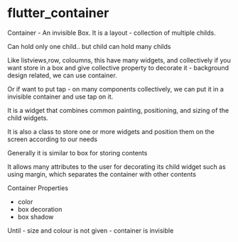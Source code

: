 # flutter_container

Container - An invisible Box. It is a layout - collection of multiple childs.

Can hold only one child..  but child can hold many childs

Like listviews,row, coloumns, this have many widgets, and collectively if you want store in a box and give collective property to decorate it - background design related, we can use container.

Or if want to put tap - on  many components collectively,  we can put it in a invisible container and use tap on it.

It is a widget that combines common painting, positioning, and sizing of the child widgets.

It is also a class to store one or more widgets and position them on the screen according to our needs

Generally it is similar to box for storing contents

It allows many attributes to the user for decorating its child widget such as using margin, which separates the container with other contents

Container Properties
- color
- box decoration
- box shadow


Until - size and colour is not given - container is invisible
